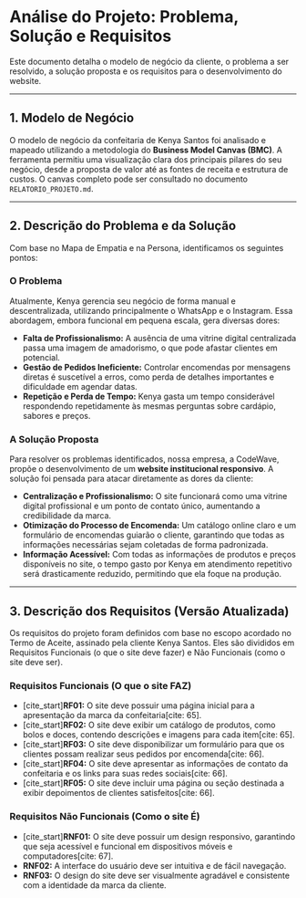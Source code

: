 # Análise do Projeto: Problema, Solução e Requisitos

Este documento detalha o modelo de negócio da cliente, o problema a ser resolvido, a solução proposta e os requisitos para o desenvolvimento do website.

---

## 1. Modelo de Negócio

O modelo de negócio da confeitaria de Kenya Santos foi analisado e mapeado utilizando a metodologia do **Business Model Canvas (BMC)**. A ferramenta permitiu uma visualização clara dos principais pilares do seu negócio, desde a proposta de valor até as fontes de receita e estrutura de custos. O canvas completo pode ser consultado no documento `RELATORIO_PROJETO.md`.

---

## 2. Descrição do Problema e da Solução

Com base no Mapa de Empatia e na Persona, identificamos os seguintes pontos:

### O Problema

Atualmente, Kenya gerencia seu negócio de forma manual e descentralizada, utilizando principalmente o WhatsApp e o Instagram. Essa abordagem, embora funcional em pequena escala, gera diversas dores:

* **Falta de Profissionalismo:** A ausência de uma vitrine digital centralizada passa uma imagem de amadorismo, o que pode afastar clientes em potencial.
* **Gestão de Pedidos Ineficiente:** Controlar encomendas por mensagens diretas é suscetível a erros, como perda de detalhes importantes e dificuldade em agendar datas.
* **Repetição e Perda de Tempo:** Kenya gasta um tempo considerável respondendo repetidamente às mesmas perguntas sobre cardápio, sabores e preços.

### A Solução Proposta

Para resolver os problemas identificados, nossa empresa, a CodeWave, propõe o desenvolvimento de um **website institucional responsivo**. A solução foi pensada para atacar diretamente as dores da cliente:

* **Centralização e Profissionalismo:** O site funcionará como uma vitrine digital profissional e um ponto de contato único, aumentando a credibilidade da marca.
* **Otimização do Processo de Encomenda:** Um catálogo online claro e um formulário de encomendas guiarão o cliente, garantindo que todas as informações necessárias sejam coletadas de forma padronizada.
* **Informação Acessível:** Com todas as informações de produtos e preços disponíveis no site, o tempo gasto por Kenya em atendimento repetitivo será drasticamente reduzido, permitindo que ela foque na produção.

---

## 3. Descrição dos Requisitos (Versão Atualizada)

Os requisitos do projeto foram definidos com base no escopo acordado no Termo de Aceite, assinado pela cliente Kenya Santos. Eles são divididos em Requisitos Funcionais (o que o site deve fazer) e Não Funcionais (como o site deve ser).

### Requisitos Funcionais (O que o site FAZ)

* [cite_start]**RF01:** O site deve possuir uma página inicial para a apresentação da marca da confeitaria[cite: 65].
* [cite_start]**RF02:** O site deve exibir um catálogo de produtos, como bolos e doces, contendo descrições e imagens para cada item[cite: 65].
* [cite_start]**RF03:** O site deve disponibilizar um formulário para que os clientes possam realizar seus pedidos por encomenda[cite: 66].
* [cite_start]**RF04:** O site deve apresentar as informações de contato da confeitaria e os links para suas redes sociais[cite: 66].
* [cite_start]**RF05:** O site deve incluir uma página ou seção destinada a exibir depoimentos de clientes satisfeitos[cite: 66].

### Requisitos Não Funcionais (Como o site É)

* [cite_start]**RNF01:** O site deve possuir um design responsivo, garantindo que seja acessível e funcional em dispositivos móveis e computadores[cite: 67].
* **RNF02:** A interface do usuário deve ser intuitiva e de fácil navegação.
* **RNF03:** O design do site deve ser visualmente agradável e consistente com a identidade da marca da cliente.
